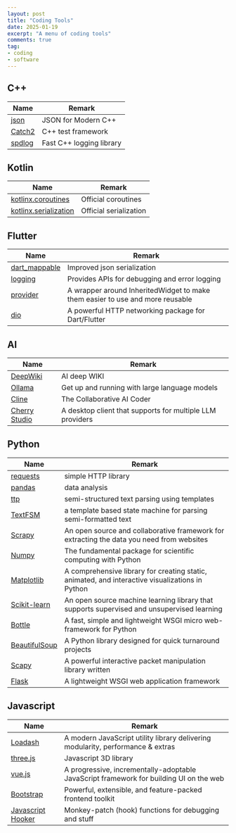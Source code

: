 ```yaml
---
layout: post
title: "Coding Tools"
date: 2025-01-19
excerpt: "A menu of coding tools"
comments: true
tag:
- coding
- software
---
```


## C++

| Name | Remark |
| --- | --- |
| [json](https://github.com/nlohmann/json) | JSON for Modern C++ |
| [Catch2](https://github.com/catchorg/Catch2) | C++ test framework |
| [spdlog](https://github.com/gabime/spdlog) | Fast C++ logging library |

## Kotlin

| Name | Remark |
| --- | --- |
| [kotlinx.coroutines](https://github.com/Kotlin/kotlinx.coroutines) | Official coroutines |
| [kotlinx.serialization](https://github.com/Kotlin/kotlinx.serialization) | Official serialization |

## Flutter

| Name | Remark |
| --- | --- |
| [dart_mappable](https://pub.dev/packages/dart_mappable) | Improved json serialization |
| [logging](https://pub.dev/packages/logging) | Provides APIs for debugging and error logging |
| [provider](https://pub.dev/packages/provider) | A wrapper around InheritedWidget to make them easier to use and more reusable |
| [dio](https://pub.dev/packages/dio) | A powerful HTTP networking package for Dart/Flutter |

## AI

| Name | Remark |
| --- | --- |
| [DeepWiki](https://deepwiki.org/) | AI deep WIKI |
| [Ollama](https://ollama.com/) | Get up and running with large language models |
| [Cline](https://cline.bot/) | The Collaborative AI Coder |
| [Cherry Studio](https://www.cherry-ai.com/) | A desktop client that supports for multiple LLM providers |

## Python

| Name | Remark |
| --- | --- |
| [requests](https://requests.readthedocs.io/en/latest/#) | simple HTTP library |
| [pandas](https://pandas.pydata.org/) | data analysis |
| [ttp](https://github.com/dmulyalin/ttp) | semi-structured text parsing using templates |
| [TextFSM](https://github.com/google/textfsm/tree/master) | a template based state machine for parsing semi-formatted text |
| [Scrapy](https://scrapy.org/) | An open source and collaborative framework for extracting the data you need from websites |
| [Numpy](https://numpy.org/) | The fundamental package for scientific computing with Python |
| [Matplotlib](https://matplotlib.org/) | A comprehensive library for creating static, animated, and interactive visualizations in Python |
| [Scikit-learn](https://scikit-learn.org/s) | An open source machine learning library that supports supervised and unsupervised learning |
| [Bottle](https://bottlepy.org/) | A fast, simple and lightweight WSGI micro web-framework for Python |
| [BeautifulSoup](https://www.crummy.com/software/BeautifulSoup/) | A Python library designed for quick turnaround projects |
| [Scapy](https://scapy.net/) | A powerful interactive packet manipulation library written |
| [Flask](https://flask.palletsprojects.com/en/stable/) | A lightweight WSGI web application framework |

## Javascript

| Name | Remark |
| --- | --- |
| [Loadash](https://lodash.com/) | A modern JavaScript utility library delivering modularity, performance & extras |
| [three.js](https://threejs.org/) | Javascript 3D library |
| [vue.js](https://cn.vuejs.org/) | A progressive, incrementally-adoptable JavaScript framework for building UI on the web |
| [Bootstrap](https://getbootstrap.com/) | Powerful, extensible, and feature-packed frontend toolkit |
| [Javascript Hooker](https://github.com/cowboy/javascript-hooker) | Monkey-patch (hook) functions for debugging and stuff |
